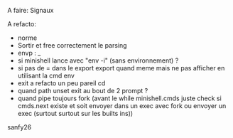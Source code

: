 A faire:
Signaux 

A refacto:
- norme
- Sortir et free correctement le parsing
- envp : _
- si minishell lance avec "env -i" (sans environnement) ?
- si pas de = dans le export export quand meme mais ne pas afficher en utilisant la cmd env
- exit a refacto un peu pareil cd
- quand path unset exit au bout de 2 prompt ?
- quand pipe toujours fork (avant le while minishell.cmds juste check si cmds.next existe et soit envoyer dans un exec avec fork ou envoyer un exec (surtout surtout sur les builts ins))

sanfy26